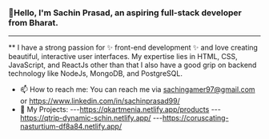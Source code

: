 ### 👋Hello, I'm Sachin Prasad, an aspiring full-stack developer from Bharat.

-----------------------------------------------------------------------------------------

** I have a strong passion for ✨ front-end development ✨ and love creating beautiful, interactive user interfaces. My expertise lies in HTML, CSS, JavaScript, and ReactJs other than that I also have a good grip on backend technology like NodeJs, MongoDB, and PostgreSQL.

- 📫 How to reach me: 
You can reach me via sachingamer97@gmail.com or https://www.linkedin.com/in/sachinprasad99/
- 💼 My Projects:
---https://qkartmenia.netlify.app/products
---https://qtrip-dynamic-schin.netlify.app/
---https://coruscating-nasturtium-df8a84.netlify.app/
